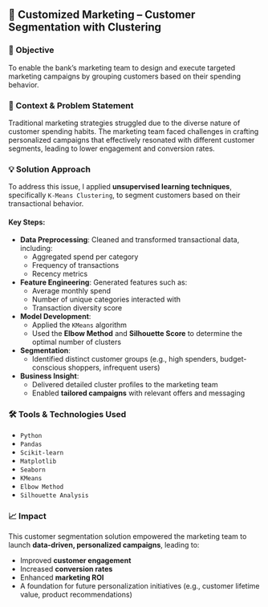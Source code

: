 ## 🧠 Customized Marketing – Customer Segmentation with Clustering

### 🎯 Objective
To enable the bank’s marketing team to design and execute targeted marketing campaigns by grouping customers based on their spending behavior.

### 🧩 Context & Problem Statement
Traditional marketing strategies struggled due to the diverse nature of customer spending habits. The marketing team faced challenges in crafting personalized campaigns that effectively resonated with different customer segments, leading to lower engagement and conversion rates.

### 💡 Solution Approach
To address this issue, I applied **unsupervised learning techniques**, specifically `K-Means Clustering`, to segment customers based on their transactional behavior.

#### Key Steps:
- **Data Preprocessing**: Cleaned and transformed transactional data, including:
  - Aggregated spend per category
  - Frequency of transactions
  - Recency metrics
- **Feature Engineering**: Generated features such as:
  - Average monthly spend
  - Number of unique categories interacted with
  - Transaction diversity score
- **Model Development**:
  - Applied the `KMeans` algorithm
  - Used the **Elbow Method** and **Silhouette Score** to determine the optimal number of clusters
- **Segmentation**:
  - Identified distinct customer groups (e.g., high spenders, budget-conscious shoppers, infrequent users)
- **Business Insight**:
  - Delivered detailed cluster profiles to the marketing team
  - Enabled **tailored campaigns** with relevant offers and messaging

### 🛠️ Tools & Technologies Used
- `Python`
- `Pandas`
- `Scikit-learn`
- `Matplotlib`
- `Seaborn`
- `KMeans`
- `Elbow Method`
- `Silhouette Analysis`

### 📈 Impact
This customer segmentation solution empowered the marketing team to launch **data-driven, personalized campaigns**, leading to:
- Improved **customer engagement**
- Increased **conversion rates**
- Enhanced **marketing ROI**
- A foundation for future personalization initiatives (e.g., customer lifetime value, product recommendations)
